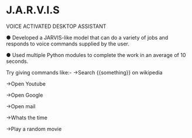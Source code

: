 # J.A.R.V.I.S
VOICE ACTIVATED DESKTOP ASSISTANT

● Developed a JARVIS-like model that can do a variety of jobs and responds to voice commands supplied by 
the user.

● Used multiple Python modules to complete the work in an average of 10 seconds.

Try giving commands like:-
->Search {{something}} on wikipedia

->Open Youtube

->Open Google

->Open mail

->Whats the time

->Play a random movie
